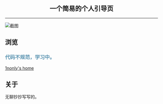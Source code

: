 <h2 align="center">一个简易的个人引导页</h2>
<hr>

![截图](https://img.picgo.net/2023/01/13/ec4102cdb797e7e57f39565b90de882711eace48602c974.png)
## 浏览

<h3 style="color:#5b94b1">代码不规范，学习中。</h3>

[1nonly's home](https://home.nonly.cn/)
<br>

## 关于

无聊抄抄写写的。
